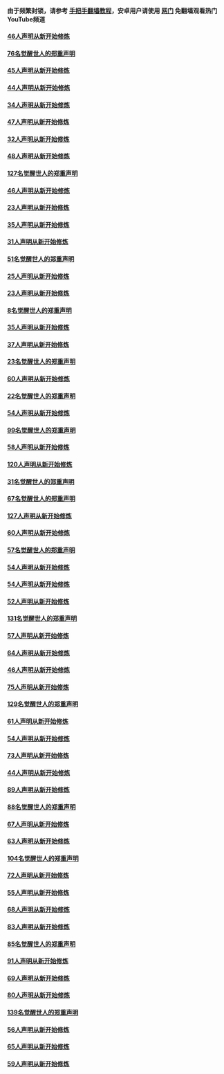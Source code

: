 #### 由于频繁封锁，请参考 [手把手翻墙教程](https://github.com/gfw-breaker/guides/wiki/)，安卓用户请使用 [网门](https://github.com/gfw-breaker/nogfw/blob/master/dl.md?t=03021400) 免翻墙观看热门YouTube频道 

#### [46人声明从新开始修炼](../pages/91/421454.md?t=03021400) 

#### [76名觉醒世人的郑重声明](../pages/91/421453.md?t=03021400) 

#### [45人声明从新开始修炼](../pages/91/421452.md?t=03021400) 

#### [44人声明从新开始修炼](../pages/91/421422.md?t=03021400) 

#### [34人声明从新开始修炼](../pages/91/421322.md?t=03021400) 

#### [47人声明从新开始修炼](../pages/91/421264.md?t=03021400) 

#### [32人声明从新开始修炼](../pages/91/421225.md?t=03021400) 

#### [48人声明从新开始修炼](../pages/91/421202.md?t=03021400) 

#### [127名觉醒世人的郑重声明](../pages/91/421224.md?t=03021400) 

#### [46人声明从新开始修炼](../pages/91/421203.md?t=03021400) 

#### [23人声明从新开始修炼](../pages/91/421138.md?t=03021400) 

#### [35人声明从新开始修炼](../pages/91/421122.md?t=03021400) 

#### [31人声明从新开始修炼](../pages/91/421081.md?t=03021400) 

#### [51名觉醒世人的郑重声明](../pages/91/421080.md?t=03021400) 

#### [25人声明从新开始修炼](../pages/91/421020.md?t=03021400) 

#### [23人声明从新开始修炼](../pages/91/420884.md?t=03021400) 

#### [8名觉醒世人的郑重声明](../pages/91/420883.md?t=03021400) 

#### [35人声明从新开始修炼](../pages/91/420809.md?t=03021400) 

#### [37人声明从新开始修炼](../pages/91/420766.md?t=03021400) 

#### [23名觉醒世人的郑重声明](../pages/91/420765.md?t=03021400) 

#### [60人声明从新开始修炼](../pages/91/420727.md?t=03021400) 

#### [22名觉醒世人的郑重声明](../pages/91/420726.md?t=03021400) 

#### [54人声明从新开始修炼](../pages/91/420529.md?t=03021400) 

#### [99名觉醒世人的郑重声明](../pages/91/420528.md?t=03021400) 

#### [58人声明从新开始修炼](../pages/91/420198.md?t=03021400) 

#### [120人声明从新开始修炼](../pages/91/420141.md?t=03021400) 

#### [31名觉醒世人的郑重声明](../pages/91/420197.md?t=03021400) 

#### [67名觉醒世人的郑重声明](../pages/91/420140.md?t=03021400) 

#### [127人声明从新开始修炼](../pages/91/420082.md?t=03021400) 

#### [60人声明从新开始修炼](../pages/91/420081.md?t=03021400) 

#### [57名觉醒世人的郑重声明](../pages/91/420080.md?t=03021400) 

#### [54人声明从新开始修炼](../pages/91/419533.md?t=03021400) 

#### [54人声明从新开始修炼](../pages/91/419532.md?t=03021400) 

#### [52人声明从新开始修炼](../pages/91/419531.md?t=03021400) 

#### [131名觉醒世人的郑重声明](../pages/91/419530.md?t=03021400) 

#### [57人声明从新开始修炼](../pages/91/419430.md?t=03021400) 

#### [64人声明从新开始修炼](../pages/91/419429.md?t=03021400) 

#### [46人声明从新开始修炼](../pages/91/419428.md?t=03021400) 

#### [75人声明从新开始修炼](../pages/91/419427.md?t=03021400) 

#### [129名觉醒世人的郑重声明](../pages/91/419426.md?t=03021400) 

#### [61人声明从新开始修炼](../pages/91/419198.md?t=03021400) 

#### [54人声明从新开始修炼](../pages/91/419197.md?t=03021400) 

#### [73人声明从新开始修炼](../pages/91/419196.md?t=03021400) 

#### [44人声明从新开始修炼](../pages/91/419075.md?t=03021400) 

#### [89人声明从新开始修炼](../pages/91/419074.md?t=03021400) 

#### [88名觉醒世人的郑重声明](../pages/91/419195.md?t=03021400) 

#### [67人声明从新开始修炼](../pages/91/419073.md?t=03021400) 

#### [63人声明从新开始修炼](../pages/91/419072.md?t=03021400) 

#### [104名觉醒世人的郑重声明](../pages/91/419071.md?t=03021400) 

#### [72人声明从新开始修炼](../pages/91/418902.md?t=03021400) 

#### [55人声明从新开始修炼](../pages/91/418901.md?t=03021400) 

#### [68人声明从新开始修炼](../pages/91/418900.md?t=03021400) 

#### [83人声明从新开始修炼](../pages/91/418757.md?t=03021400) 

#### [85名觉醒世人的郑重声明](../pages/91/418899.md?t=03021400) 

#### [91人声明从新开始修炼](../pages/91/418756.md?t=03021400) 

#### [69人声明从新开始修炼](../pages/91/418755.md?t=03021400) 

#### [80人声明从新开始修炼](../pages/91/418754.md?t=03021400) 

#### [139名觉醒世人的郑重声明](../pages/91/418753.md?t=03021400) 

#### [56人声明从新开始修炼](../pages/91/418594.md?t=03021400) 

#### [65人声明从新开始修炼](../pages/91/418593.md?t=03021400) 

#### [59人声明从新开始修炼](../pages/91/418592.md?t=03021400) 

